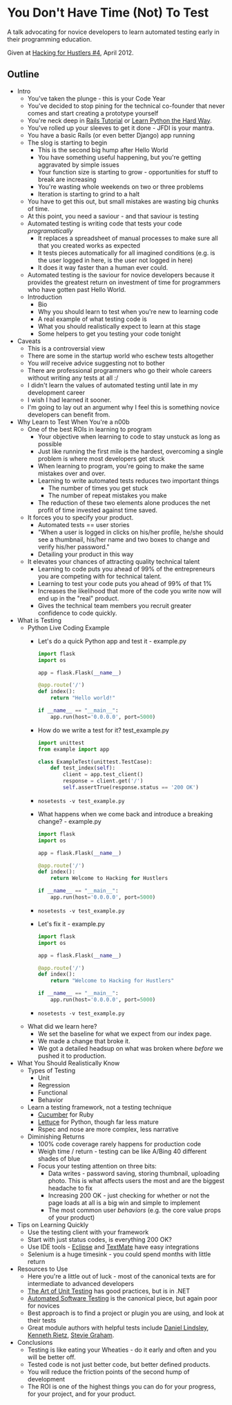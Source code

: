 # You Don't Have Time (Not) To Test

A talk advocating for novice developers to learn automated testing early in
their programming education.

Given at [Hacking for Hustlers #4](http://www.meetup.com/Hacking-for-Hustlers/events/60823502/), April 2012.


## Outline

- Intro
    - You've taken the plunge - this is your Code Year
    - You've decided to stop pining for the technical co-founder that never
      comes and start creating a prototype yourself
    - You're neck deep in [Rails Tutorial](http://ruby.railstutorial.org/) or
      [Learn Python the Hard Way](http://learnpythonthehardway.org/).
    - You've rolled up your sleeves to get it done - JFDI is your mantra.
    - You have a basic Rails (or even better Django) app running
    - The slog is starting to begin
        - This is the second big hump after Hello World
        - You have something useful happening, but you're getting aggravated by
          simple issues
        - Your function size is starting to grow - opportunities for stuff to
          break are increasing
        - You're wasting whole weekends on two or three problems
        - Iteration is starting to grind to a halt
    - You have to get this out, but small mistakes are wasting big chunks of
      time.
    - At this point, you need a saviour - and that saviour is testing
    - Automated testing is writing code that tests your code *programatically*
        - It replaces a spreadsheet of manual processes to make sure all that
          you created works as expected
        - It tests pieces automatically for all imagined conditions (e.g. is 
          the user logged in here, is the user not logged in here)
        - It does it way faster than a human ever could.
    - Automated testing is the saviour for novice developers because it provides
      the greatest return on investment of time for programmers who have gotten
      past Hello World.
    - Introduction
        - Bio
        - Why you should learn to test when you're new to learning code
        - A real example of what testing code is
        - What you should realistically expect to learn at this stage
        - Some helpers to get you testing your code tonight
- Caveats
    - This is a controversial view
    - There are some in the startup world who eschew tests altogether
    - You *will* receive advice suggesting not to bother
    - There are professional programmers who go their whole careers without
      writing any tests at all :/
    - I didn't learn the values of automated testing until late in my
      development career
    - I wish I had learned it sooner.
    - I'm going to lay out an argument why I feel this is something novice
      developers can benefit from.
- Why Learn to Test When You're a n00b
    - One of the best ROIs in learning to program
        - Your objective when learning to code to stay unstuck as long as
          possible
        - Just like running the first mile is the hardest, overcoming a single
          problem is where most developers get stuck
        - When learning to program, you're going to make the same mistakes over
          and over.
        - Learning to write automated tests reduces two important things
            - The number of times you get stuck
            - The number of repeat mistakes you make
        - The reduction of these two elements alone produces the net profit of
          time invested against time saved.
    - It forces you to specify your product.
        - Automated tests == user stories
        - "When a user is logged in clicks on his/her profile, he/she should see
          a thumbnail, his/her name and two boxes to change and verify his/her
          password."
        - Detailing your product in this way
    - It elevates your chances of attracting quality technical talent
        - Learning to code puts you ahead of 99% of the entrepreneurs you are
          competing with for technical talent.
        - Learning to test your code puts you ahead of 99% of that 1%
        - Increases the likelihood that more of the code you write now will end
          up in the "real" product.
        - Gives the technical team members you recruit greater confidence to
          code quickly.
- What is Testing
    - Python Live Coding Example
        - Let's do a quick Python app and test it - example.py

            ```python
            import flask
            import os

            app = flask.Flask(__name__)

            @app.route('/')
            def index():
                return "Hello world!"

            if __name__ == "__main__":
                app.run(host='0.0.0.0', port=5000)
            ```

        - How do we write a test for it? test_example.py

            ```python
            import unittest
            from example import app

            class ExampleTest(unittest.TestCase):
                def test_index(self):
                    client = app.test_client()
                    response = client.get('/')
                    self.assertTrue(response.status == '200 OK')
            ```

        - `nosetests -v test_example.py`
        - What happens when we come back and introduce a breaking change? -
          example.py
            
            ```python
            import flask
            import os

            app = flask.Flask(__name__)

            @app.route('/')
            def index():
                return Welcome to Hacking for Hustlers 

            if __name__ == "__main__":
                app.run(host='0.0.0.0', port=5000)
            ```

        - `nosetests -v test_example.py`
        - Let's fix it - example.py

            ```python
            import flask
            import os

            app = flask.Flask(__name__)

            @app.route('/')
            def index():
                return "Welcome to Hacking for Hustlers"

            if __name__ == "__main__":
                app.run(host='0.0.0.0', port=5000)
            ```

        - `nosetests -v test_example.py`
    - What did we learn here?
        - We set the baseline for what we expect from our index page.
        - We made a change that broke it.
        - We got a detailed headsup on what was broken where *before* we pushed
          it to production.
- What You Should Realistically Know
    - Types of Testing
        - Unit
        - Regression
        - Functional
        - Behavior
    - Learn a testing framework, not a testing technique
        - [Cucumber](http://cukes.info/) for Ruby
        - [Lettuce](http://packages.python.org/lettuce/tutorial/simple.html) for
          Python, though far less mature
        - Rspec and nose are more complex, less narrative
    - Diminishing Returns
        - 100% code coverage rarely happens for production code
        - Weigh time / return - testing can be like A/Bing 40 different shades
          of blue
        - Focus your testing attention on three bits:
            - Data writes - password saving, storing thumbnail, uploading photo.
              This is what affects users the most and are the biggest headache
              to fix
            - Increasing 200 OK - just checking for whether or not the page
              loads at all is a big win and simple to implement
            - The most common user *behaviors* (e.g. the core value props of
              your product)
- Tips on Learning Quickly
    - Use the testing client with your framework
    - Start with just status codes, is everything 200 OK?
    - Use IDE tools -
      [Eclipse](http://help.eclipse.org/helios/index.jsp?topic=%2Forg.eclipse.jdt.doc.user%2FgettingStarted%2Fqs-junit.htm)
      and
      [TextMate](http://testpractices.blogspot.com/2009/06/run-focused-tests-in-textmate-with.html)
      have easy integrations
    - Selenium is a huge timesink - you could spend months with little return
- Resources to Use
    - Here you're a little out of luck - most of the canonical texts are for
      intermediate to advanced developers
    - [The Art of Unit Testing](http://artofunittesting.com/) has good
      practices, but is in .NET
    - [Automated Software
      Testing](http://www.amazon.com/dp/0201432870/?tag=stackoverfl08-20) is the
      canonical piece, but again poor for novices
    - Best approach is to find a project or plugin you are using, and look at
      their tests
    - Great module authors with helpful tests include [Daniel
      Lindsley](http://toastdriven.com/), [Kenneth
      Rietz](http://kennethreitz.com/), [Stevie
      Graham](http://blog.shrewple.com/).
- Conclusions
    - Testing is like eating your Wheaties - do it early and often and you will
      be better off.
    - Tested code is not just better code, but better defined products.
    - You will reduce the friction points of the second hump of development
    - The ROI is one of the highest things you can do for your progress, 
      for your project, and for your product.

